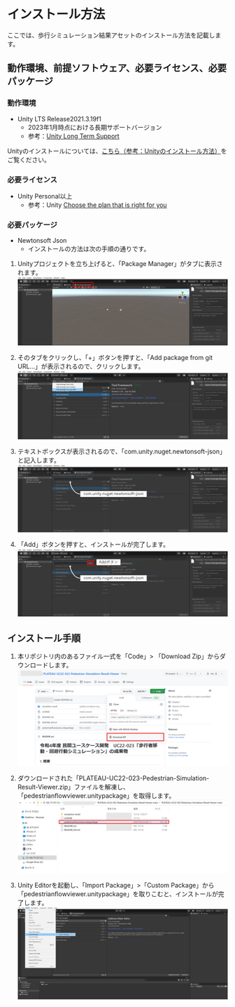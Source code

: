 # インストール方法
ここでは、歩行シミュレーション結果アセットのインストール方法を記載します。

## 動作環境、前提ソフトウェア、必要ライセンス、必要パッケージ
### 動作環境
- Unity LTS Release2021.3.19f1
    - 2023年1月時点における長期サポートバージョン
    - 参考：[Unity Long Term Support](https://unity.com/releases/editor/qa/lts-releases)

Unityのインストールについては、[こちら（参考：Unityのインストール方法）](UnityInstallation.md)をご覧ください。

### 必要ライセンス
- Unity Personal以上
    - 参考：Unity [Choose the plan that is right for you](https://store.unity.com/compare-plans)


### 必要パッケージ
- Newtonsoft Json
    - インストールの方法は次の手順の通りです。
    
1. Unityプロジェクトを立ち上げると、「Package Manager」がタブに表示されます。
    ![](../images/unity-open.png)
    
2. そのタブをクリックし、「+」ボタンを押すと、「Add package from git URL…」が表示されるので、クリックします。
    ![](../images/package_manager.png)
    
3. テキストボックスが表示されるので、「com.unity.nuget.newtonsoft-json」と記入します。
    ![](../images/package_manager_insert_url.png)
    
4. 「Add」ボタンを押すと、インストールが完了します。
    ![](../images/package_manager_insert_url_add.png)

## インストール手順
1. 本リポジトリ内のあるファイル一式を「Code」> 「Download Zip」からダウンロードします。
![](../images/download-zip.png)

2. ダウンロードされた「PLATEAU-UC22-023-Pedestrian-Simulation-Result-Viewer.zip」ファイルを解凍し、「pedestrianflowviewer.unitypackage」を取得します。
![](../images/get-unity-package.png)

3. Unity Editorを起動し、「Import Package」>「Custom Package」から「pedestrianflowviewer.unitypackage」を取りこむと、インストールが完了します。
![](../images/import-packages.png)